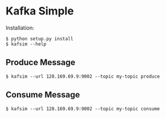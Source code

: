 # Kafka Simple

Installation:

```shell
$ python setup.py install
$ kafsim --help
```

## Produce Message

```shell
$ kafsim --url 128.169.69.9:9002 --topic my-topic produce
```

## Consume Message

```shell
$ kafsim --url 128.169.69.9:9002 --topic my-topic consume
```
